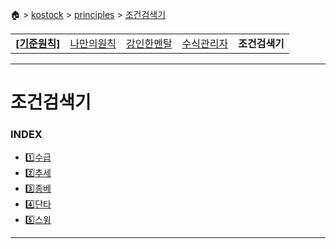 🏠 > [kostock](../../) > [principles](../) > [조건검색기](./) 
<table>
  <tr>
    <td><a href="../"><b>[기준원칙]<b></a></td>
    <td><a href="../my_principles/" >나만의원칙</a></td>
    <td><a href="../mindfulness/" >강인한멘탈</a></td>
    <td><a href="../수식관리자/" >수식관리자</a></td>
    <td><b href="../조건검색기/" >조건검색기</b></td>
  </tr>
</table>

<!-- 
<table>
  <tr>
    <td><a href="search01.md">수급</a></td>
    <td><a href="search02.md">추세</a></td>
    <td><a href="search03.md">종베</a></td>
    <td><a href="search04.md">단타</a></td>
    <td><a href="search05.md">스윙</a></td>
  </tr>
</table> 
-->
---
# 조건검색기

### INDEX
- [1️⃣수급](./search01.md)
- [2️⃣추세](./search02.md)
- [3️⃣종베](./search03.md)
- [4️⃣단타](./search04.md)
- [5️⃣스윙](./search05.md)

---